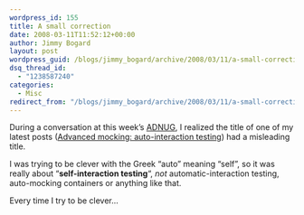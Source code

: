 ```yaml
---
wordpress_id: 155
title: A small correction
date: 2008-03-11T11:52:12+00:00
author: Jimmy Bogard
layout: post
wordpress_guid: /blogs/jimmy_bogard/archive/2008/03/11/a-small-correction.aspx
dsq_thread_id:
  - "1238587240"
categories:
  - Misc
redirect_from: "/blogs/jimmy_bogard/archive/2008/03/11/a-small-correction.aspx/"
---
```

During a conversation at this week&#8217;s [ADNUG](http://adnug.org/), I realized the title of one of my latest posts ([Advanced mocking: auto-interaction testing](http://www.lostechies.com/blogs/jimmy_bogard/archive/2008/03/05/advanced-mocking-auto-interaction-testing.aspx)) had a misleading title.

I was trying to be clever with the Greek &#8220;auto&#8221; meaning &#8220;self&#8221;, so it was really about &#8220;**self-interaction testing**&#8220;, _not_ automatic-interaction testing, auto-mocking containers or anything like that.

Every time I try to be clever&#8230;